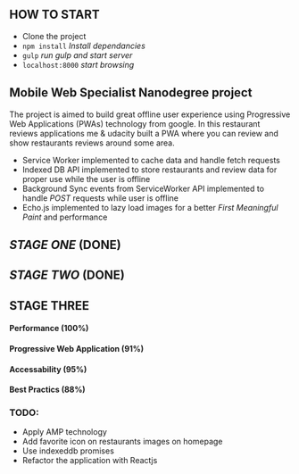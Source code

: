 ## HOW TO START

- Clone the project
- `npm install` *Install dependancies*
- `gulp` *run gulp and start server*
- `localhost:8000` *start browsing*

## Mobile Web Specialist Nanodegree project
The project is aimed to build great offline user experience using Progressive Web Applications (PWAs) technology from google.
In this restaurant reviews applications me & udacity built a PWA where you can review and show restaurants reviews around some area.
- Service Worker implemented to cache data and handle fetch requests
- Indexed DB API implemented to store restaurants and review data for proper use while the user is offline
- Background Sync events from ServiceWorker API implemented to handle *POST* requests while user is offline
- Echo.js implemented to lazy load images for a better *First Meaningful Paint* and performance
## *STAGE ONE* (**DONE**)
## *STAGE TWO* (**DONE**)

## STAGE THREE
#### Performance (100%)
#### Progressive Web Application (91%)
#### Accessability (95%)
#### Best Practics (88%)

### TODO:
- Apply AMP technology
- Add favorite icon on restaurants images on homepage
- Use indexeddb promises
- Refactor the application with Reactjs
